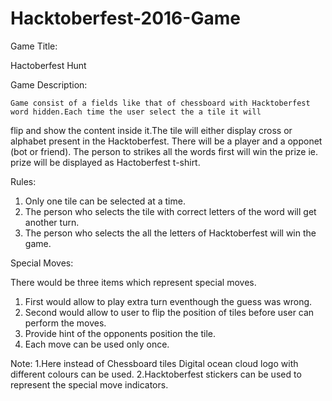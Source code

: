 # Hacktoberfest-2016-Game

Game Title:

Hactoberfest Hunt

Game Description:
	
	Game consist of a fields like that of chessboard with Hacktoberfest word hidden.Each time the user select the a tile it will
flip and show the content inside it.The tile will either display cross or alphabet present in the Hacktoberfest. There will be a player and a 
opponet (bot or friend). The person to strikes all the words first will win the prize ie. prize will be displayed as Hactoberfest t-shirt.

Rules:

1. Only one tile can be selected at a time.
2. The person who selects the tile with correct letters of the word will get another turn.
3. The person who selects the all the letters of Hacktoberfest will win the game.

Special Moves:

There would be three items which represent special moves.
1. First  would allow to play extra turn eventhough the guess was wrong.
2. Second would allow to user to flip the position of tiles before user can perform the moves.
3. Provide hint of the opponents position the tile.
4. Each move can be used only once.

Note: 
1.Here instead of Chessboard tiles Digital ocean cloud logo with different colours can be used.
2.Hacktoberfest stickers  can be used to represent the  special move indicators.


